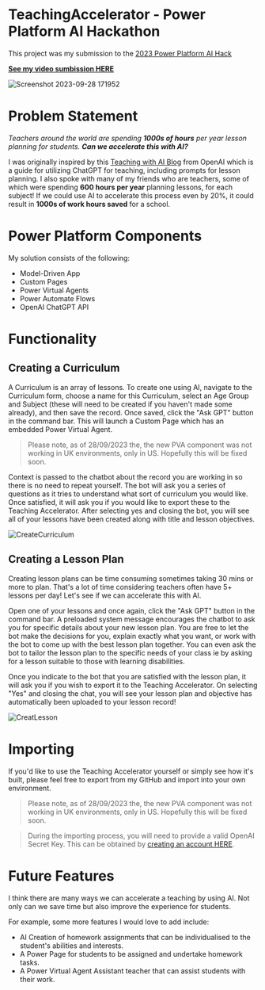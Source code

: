 
# TeachingAccelerator - Power Platform AI Hackathon

This project was my submission to the [2023 Power Platform AI Hack](https://learn.microsoft.com/en-us/events/hack-together-powerplatform-ai/)

__[See my video sumbission HERE](https://www.youtube.com/watch?v=7zHw27HJvbk)__

![Screenshot 2023-09-28 171952](https://github.com/elliotfraser/TeachingAccelerator_AIHackathon/assets/112189810/5d99bce1-2e57-4fe8-bd03-af4a447889c2)

# Problem Statement

*Teachers around the world are spending __1000s of hours__ per year lesson planning for students. __Can we accelerate this with AI?__*

I was originally inspired by this [Teaching with AI Blog](https://openai.com/blog/teaching-with-ai) from OpenAI which is a guide for utilizing ChatGPT for teaching, including prompts for lesson planning. I also spoke with many of my friends who are teachers, some of which were spending __600 hours per year__ planning lessons, for each subject! If we could use AI to accelerate this process even by 20%, it could result in __1000s of work hours saved__ for a school.

# Power Platform Components

My solution consists of the following:
* Model-Driven App
* Custom Pages
* Power Virtual Agents
* Power Automate Flows
* OpenAI ChatGPT API

# Functionality

## Creating a Curriculum

A Curriculum is an array of lessons. To create one using AI, navigate to the Curriculum form, choose a name for this Curriculum, select an Age Group and Subject (these will need to be created if you haven't made some already), and then save the record. Once saved, click the "Ask GPT" button in the command bar. This will launch a Custom Page which has an embedded Power Virtual Agent. 

> Please note, as of 28/09/2023 the, the new PVA component was not working in UK environments, only in US. Hopefully this will be fixed soon.

Context is passed to the chatbot about the record you are working in so there is no need to repeat yourself. The bot will ask you a series of questions as it tries to understand what sort of curriculum you would like. Once satisfied, it will ask you if you would like to export these to the Teaching Accelerator. After selecting yes and closing the bot, you will see all of your lessons have been created along with title and lesson objectives.

![CreateCurriculum](https://github.com/elliotfraser/TeachingAccelerator_AIHackathon/assets/112189810/9bc67eed-2858-4991-82f3-51169c65d4cb)

## Creating a Lesson Plan

Creating lesson plans can be time consuming sometimes taking 30 mins or more to plan. That's a lot of time considering teachers often have 5+ lessons per day! Let's see if we can accelerate this with AI. 

Open one of your lessons and once again, click the "Ask GPT" button in the command bar. A preloaded system message encourages the chatbot to ask you for specific details about your new lesson plan. You are free to let the bot make the decisions for you, explain exactly what you want, or work with the bot to come up with the best lesson plan together. You can even ask the bot to tailor the lesson plan to the specific needs of your class ie by asking for a lesson suitable to those with learning disabilities. 

Once you indicate to the bot that you are satisfied with the lesson plan, it will ask you if you wish to export it to the Teaching Accelerator. On selecting "Yes" and closing the chat, you will see your lesson plan and objective has automatically been uploaded to your lesson record!

![CreatLesson](https://github.com/elliotfraser/TeachingAccelerator_AIHackathon/assets/112189810/fb543603-b73e-4c5c-a208-7cf7d6f505c5)

# Importing

If you'd like to use the Teaching Accelerator yourself or simply see how it's built, please feel free to export from my GitHub and import into your own environment.   

> Please note, as of 28/09/2023 the, the new PVA component was not working in UK environments, only in US. Hopefully this will be fixed soon.

> During the importing process, you will need to provide a valid OpenAI Secret Key. This can be obtained by [creating an account HERE](https://platform.openai.com/overview).

# Future Features

I think there are many ways we can accelerate a teaching by using AI. Not only can we save time but also improve the experience for students. 

For example, some more features I would love to add include:

* AI Creation of homework assignments that can be individualised to the student's abilities and interests.
* A Power Page for students to be assigned and undertake homework tasks.
* A Power Virtual Agent Assistant teacher that can assist students with their work.



